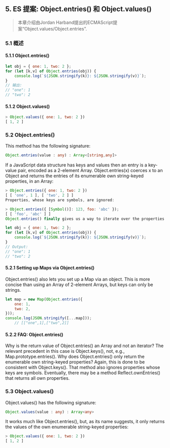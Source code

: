 ## 5. ES 提案: Object.entries() 和 Object.values()

>本章介绍由Jordan Harband提出的ECMAScript提案“Object.values/Object.entries”.

### 5.1 概述

#### 5.1.1 Object.entries() 

```js
let obj = { one: 1, two: 2 };
for (let [k,v] of Object.entries(obj)) {
    console.log(`${JSON.stringify(k)}: ${JSON.stringify(v)}`);
}
// 输出:
// "one": 1
// "two": 2
```
#### 5.1.2 Object.values()

```js
> Object.values({ one: 1, two: 2 })
[ 1, 2 ]
```

### 5.2 Object.entries() 

This method has the following signature:

```ts
Object.entries(value : any) : Array<[string,any]>
```

If a JavaScript data structure has keys and values then an entry is a key-value pair, encoded as a 2-element Array. Object.entries(x) coerces x to an Object and returns the entries of its enumerable own string-keyed properties, in an Array:

```js
> Object.entries({ one: 1, two: 2 })
[ [ 'one', 1 ], [ 'two', 2 ] ]
Properties, whose keys are symbols, are ignored:

> Object.entries({ [Symbol()]: 123, foo: 'abc' });
[ [ 'foo', 'abc' ] ]
Object.entries() finally gives us a way to iterate over the properties of an object (read here why objects aren’t iterable by default):

let obj = { one: 1, two: 2 };
for (let [k,v] of Object.entries(obj)) {
    console.log(`${JSON.stringify(k)}: ${JSON.stringify(v)}`);
}
// Output:
// "one": 1
// "two": 2
```

#### 5.2.1 Setting up Maps via Object.entries()

Object.entries() also lets you set up a Map via an object. This is more concise than using an Array of 2-element Arrays, but keys can only be strings.

```js
let map = new Map(Object.entries({
    one: 1,
    two: 2,
}));
console.log(JSON.stringify([...map]));
    // [["one",1],["two",2]]
``` 

#### 5.2.2 FAQ: Object.entries()

Why is the return value of Object.entries() an Array and not an iterator?
The relevant precedent in this case is Object.keys(), not, e.g., Map.prototype.entries().
Why does Object.entries() only return the enumerable own string-keyed properties?
Again, this is done to be consistent with Object.keys(). That method also ignores properties whose keys are symbols. Eventually, there may be a method Reflect.ownEntries() that returns all own properties.

### 5.3 Object.values()

Object.values() has the following signature:

```ts
Object.values(value : any) : Array<any>
```

It works much like Object.entries(), but, as its name suggests, it only returns the values of the own enumerable string-keyed properties:

```js
> Object.values({ one: 1, two: 2 })
[ 1, 2 ]
```